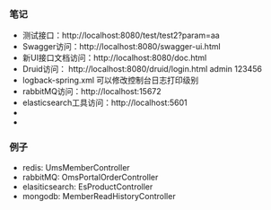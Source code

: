 
### 笔记
* 测试接口：http://localhost:8080/test/test2?param=aa
* Swagger访问：http://localhost:8080/swagger-ui.html
* 新UI接口文档访问：http://localhost:8080/doc.html
* Druid访问： http://localhost:8080/druid/login.html   admin 123456
* logback-spring.xml 可以修改控制台日志打印级别
* rabbitMQ访问：http://localhost:15672
* elasticsearch工具访问：http://localhost:5601
*
*
### 例子
* redis: UmsMemberController
* rabbitMQ: OmsPortalOrderController
* elasiticsearch: EsProductController
* mongodb: MemberReadHistoryController




